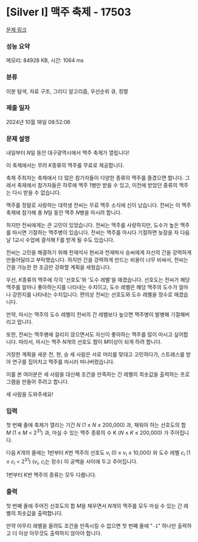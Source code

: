 # [Silver I] 맥주 축제 - 17503 

[문제 링크](https://www.acmicpc.net/problem/17503) 

### 성능 요약

메모리: 84928 KB, 시간: 1064 ms

### 분류

이분 탐색, 자료 구조, 그리디 알고리즘, 우선순위 큐, 정렬

### 제출 일자

2024년 10월 18일 08:52:06

### 문제 설명

<p>내일부터 <em>N</em>일 동안 대구광역시에서 맥주 축제가 열립니다!</p>

<p>이 축제에서는 무려 <em>K</em>종류의 맥주를 무료로 제공합니다.</p>

<p>축제 주최자는 축제에서 더 많은 참가자들이 다양한 종류의 맥주를 즐겼으면 합니다. 그래서 축제에서 참가자들은 하루에 맥주 1병만 받을 수 있고, 이전에 받았던 종류의 맥주는 다시 받을 수 없습니다.</p>

<p>맥주를 정말로 사랑하는 대학생 전씨는 무료 맥주 소식에 신이 났습니다. 전씨는 이 맥주 축제에 참가해 총 <em>N</em>일 동안 맥주 <em>N</em>병을 마시려 합니다.</p>

<p>하지만 전씨에게는 큰 고민이 있었습니다. 전씨는 맥주를 사랑하지만, 도수가 높은 맥주를 마시면 기절하는 맥주병이 있습니다. 전씨는 맥주를 마시다 기절하면 늦잠을 자 다음 날 1교시 수업에 결석해 F를 받게 될 수도 있습니다.</p>

<p>전씨는 고민을 해결하기 위해 천재석사 현씨과 천재박사 승씨에게 자신의 간을 강력하게 만들어달라고 부탁했습니다. 하지만 간을 강력하게 만드는 비용이 너무 비싸서, 전씨는 간을 가능한 한 조금만 강화할 계획을 세웠습니다.</p>

<p>우선, <em>K</em>종류의 맥주에 각각 '선호도'와 '도수 레벨'을 매겼습니다. 선호도는 전씨가 해당 맥주를 얼마나 좋아하는지를 나타내는 수치이고, 도수 레벨은 해당 맥주의 도수가 얼마나 강한지를 나타내는 수치입니다. 편의상 전씨는 선호도와 도수 레벨을 정수로 매겼습니다.</p>

<p>만약, 마시는 맥주의 도수 레벨이 전씨의 간 레벨보다 높으면 맥주병이 발병해 기절해버리고 맙니다.</p>

<p>또한, 전씨는 맥주병에 걸리지 않으면서도 자신이 좋아하는 맥주를 많이 마시고 싶어합니다. 따라서, 마시는 맥주 <em>N</em>개의 선호도 합이 <em>M</em>이상이 되게 하려 합니다.</p>

<p>거창한 계획을 세운 전, 현, 승 세 사람은 서로 머리를 맞대고 고민하다가, 스트레스를 받아 연구를 집어치고 맥주를 마시러 떠나버렸습니다.</p>

<p>이를 본 여러분은 세 사람을 대신해 조건을 만족하는 간 레벨의 최솟값을 출력하는 프로그램을 만들어 주려고 합니다.</p>

<p>세 사람을 도와주세요!</p>

### 입력 

 <p>첫 번째 줄에 축제가 열리는 기간 <em>N</em> (1 ≤ <em>N</em> ≤ 200,000) 과, 채워야 하는 선호도의 합 <em>M</em> (1 ≤ <em>M</em> < 2<sup>31</sup>) 과, 마실 수 있는 맥주 종류의 수 K (<em>N</em> ≤ <em>K</em> ≤ 200,000) 가 주어집니다.</p>

<p>다음 <em>K</em>개의 줄에는 1번부터 <em>K</em>번 맥주의 선호도 <em>v<sub>i</sub></em> (0 ≤ <em>v<sub>i</sub></em> ≤ 10,000) 와 도수 레벨 <em>c<sub>i</sub></em> (1 ≤ <em>c<sub>i</sub></em> < 2<sup>31</sup>) (<em>v<sub>i</sub></em>, <em>c<sub>i</sub></em>는 정수) 이 공백을 사이에 두고 주어집니다.</p>

<p>1번부터 K번 맥주의 종류는 모두 다릅니다.</p>

### 출력 

 <p>첫 번째 줄에 주어진 선호도의 합 <em>M</em>을 채우면서 <em>N</em>개의 맥주를 모두 마실 수 있는 간 레벨의 최솟값을 출력합니다.</p>

<p>만약 아무리 레벨을 올려도 조건을 만족시킬 수 없으면 첫 번째 줄에 "<code>-1</code>" 하나만 출력하고 더 이상 아무것도 출력하지 않아야 합니다.</p>

